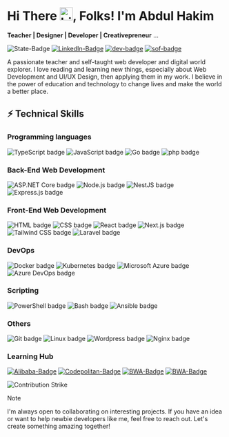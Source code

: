 <!-- diable lint message -->
# Hi There <img src="https://user-images.githubusercontent.com/1303154/88677602-1635ba80-d120-11ea-84d8-d263ba5fc3c0.gif" width="30px" alt="hi">, Folks! I'm Abdul Hakim

<!-- ... -->
**Teacher | Designer | Developer | Creativepreneur**
...

![State-Badge](https://img.shields.io/badge/state-newbs-blue?style=flat-square)
[![LinkedIn-Badge](https://img.shields.io/badge/LinkedIn-0077B5?style=flat-square&logo=linkedin&logoColor=white 'Contact me on LinkedIn')](https://www.linkedin.com/in/alarwasyi98/)
[![dev-badge](https://img.shields.io/badge/dev.to-45496A?style=flat-square&logo=devdotto&logoColor=white)](https://dev.to/alarwasyi98)
[![sof-badge](https://img.shields.io/badge/StackOverflow-orange?style=flat-square&logo=stackoverflow&logoColor=white)](https://stackoverflow.com/users/17326504/alarwasyi98)
<!-- [![X-Badge](https://img.shields.io/badge/Twitter-00ADD8?style=flat-square&logo=x&logoColor=white&logoSize=small 'Follow me on X')](https://www.twitter.com/in/alarwasyi98/) -->

A passionate teacher and self-taught web developer and digital world explorer. I love reading and learning new things, especially about Web Development and UI/UX Design, then applying them in my work.
I believe in the power of education and technology to change lives and make the world a better place.

## ⚡ Technical Skills

### Programming languages

![TypeScript badge](https://img.shields.io/badge/TypeScript-007ACC?style=flat-square&logo=typescript&logoColor=white)
![JavaScript badge](https://img.shields.io/badge/JavaScript-323330?style=flat-square&logo=javascript)
![Go badge](https://img.shields.io/badge/Go-00ADD8?style=flat-square&logo=go&logoColor=white)
![php badge](https://img.shields.io/badge/PHP-817BDB?style=flat-square&logo=php&logoColor=white)

### Back-End Web Development

![ASP.NET Core badge](https://img.shields.io/badge/ASP.NET_Core-5C2D91?style=flat-square&logo=.net)
![Node.js badge](https://img.shields.io/badge/Node.js-43853D?style=flat-square&logo=node.js&logoColor=white)
![NestJS badge](https://img.shields.io/badge/NestJS-404D59?style=flat-square&logo=nestjs&color=CB3837)
![Express.js badge](https://img.shields.io/badge/Express.js-404D59?style=flat-square&logo=express)

### Front-End Web Development

![HTML badge](https://img.shields.io/badge/HTML-orange?style=flat-square&logo=html5&logoColor=white)
![CSS badge](https://img.shields.io/badge/CSS-blue?&style=flat-square&logo=css3)
![React badge](https://img.shields.io/badge/React-20232A?style=flat-square&logo=react)
![Next.js badge](https://img.shields.io/badge/Next.js-000?logo=nextdotjs&logoColor=fff&style=flat-square)
![Tailwind CSS badge](https://img.shields.io/badge/Tailwind_CSS-07405E?style=flat-square&logo=tailwind-css&logoColor=white)
![Laravel badge](https://img.shields.io/badge/Laravel-FF2D20?style=flat-square&logo=laravel&logoColor=white)

### DevOps

![Docker badge](https://img.shields.io/badge/Docker-informational?style=flat-square&logo=docker&logoColor=white)
![Kubernetes badge](https://img.shields.io/badge/Kubernetes-orange?style=flat-square&logo=kubernetes&logoColor=white)
![Microsoft Azure badge](https://img.shields.io/badge/GitHub_Actions-00000F?style=flat-square&logo=github-actions)
![Azure DevOps badge](https://img.shields.io/badge/Azure_DevOps-0078D7?style=flat-square&logo=accusoft)

### Scripting

![PowerShell badge](https://img.shields.io/badge/PowerShell-00000F?style=flat-square&logo=piapro&logoColor=blue)
![Bash badge](https://img.shields.io/badge/Bash-00000F?style=flat-square&logo=gnu-bash)
![Ansible badge](https://img.shields.io/badge/Ansible-00000F?style=flat-square&logo=ansible)

### Others

![Git badge](https://img.shields.io/badge/Git-informational?style=flat-square&logo=Git&color=F05032&logoColor=white)
![Linux badge](https://img.shields.io/badge/Linux-orange?style=flat-square&logo=ubuntu&logoColor=white)
![Wordpress badge](https://img.shields.io/badge/WordPress-blue?style=flat-square&logo=wordpress&logoColor=white)
![Nginx badge](https://img.shields.io/badge/Nginx-black?style=flat-square&logo=Nginx&logoColor=green)

<!-- [![My Skills](https://skillicons.dev/icons?i=html,css,js,ts,react,py,gitlab,github,git,bootstrap,tailwind,next,laravel,cloudflare,figma,mui,ai,ps&theme=dark&perline=9)](https://skillicons.dev) -->

### Learning Hub

[![Alibaba-Badge](https://img.shields.io/badge/Alibaba_Cloud-orange?style=flat-square&logo=alibabacloud&logoColor=white)](edu.alibabacloud.com)
[![Codepolitan-Badge](https://img.shields.io/badge/Codepolitan-009988?style=flat-square&logo=codepen&logoColor=white)](codepolitan.com)
[![BWA-Badge](https://img.shields.io/badge/Build_with_Angga-blue?style=flat-square&logo=blogger&logoColor=white)](buildwithangga.com)
[![BWA-Badge](https://img.shields.io/badge/Rubrik_Grafis-darkblue?style=flat-square&logo=r&logoColor=white)](rubrikgrafis.com)

![Contribution Strike](https://github-readme-streak-stats.herokuapp.com/?user=alarwasyi98&theme=transparent&hide_border=true&card-width=700)

<!-- [![roadmap.sh](https://api.roadmap.sh/v1-badge/wide/64d2014f958c39fd1f8043bc?variant=dark&roadmaps=frontend%2Cdesign-system)](https://roadmap.sh) -->

> [!NOTE]
> I'm always open to collaborating on interesting projects. If you have an idea or want to help newbie developers like me, feel free to reach out. Let's create something amazing together!

<!-- ![image](https://alicloud-common.oss-ap-southeast-1.aliyuncs.com/2023/Developers/Certified-Developer.jpg) -->
